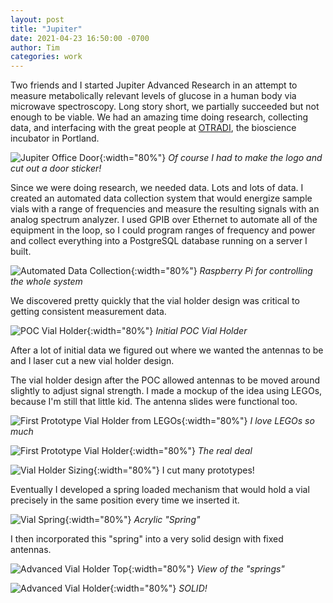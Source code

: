 ```yaml
---
layout: post
title: "Jupiter"
date: 2021-04-23 16:50:00 -0700
author: Tim
categories: work
---
```


Two friends and I started Jupiter Advanced Research in an attempt to measure
metabolically relevant levels of glucose in a human body via microwave
spectroscopy. Long story short, we partially succeeded but not enough to be
viable. We had an amazing time doing research, collecting data, and interfacing
with the great people at [OTRADI](https://www.otradi.org/), the bioscience
incubator in Portland.

![Jupiter Office Door](/assets/logo_on_door.jpeg){:width="80%"}
_Of course I had to make the logo and cut out a door sticker!_

Since we were doing research, we needed data. Lots and lots of data. I created
an automated data collection system that would energize sample vials with a
range of frequencies and measure the resulting signals with an analog spectrum
analyzer. I used GPIB over Ethernet to automate all of the equipment in the
loop, so I could program ranges of frequency and power and collect everything
into a PostgreSQL database running on a server I built.

![Automated Data Collection](/assets/automated_lab_setup.jpeg){:width="80%"}
_Raspberry Pi for controlling the whole system_

We discovered pretty quickly that the vial holder design was critical to
getting consistent measurement data.

![POC Vial Holder](/assets/poc_vial_holder.jpeg){:width="80%"}
_Initial POC Vial Holder_

After a lot of initial data we figured out where we wanted the antennas to be
and I laser cut a new vial holder design.

The vial holder design after the POC allowed antennas to be moved around
slightly to adjust signal strength. I made a mockup of the idea using LEGOs,
because I'm still that little kid. The antenna slides were functional too.

![First Prototype Vial Holder from LEGOs](/assets/lego_antenna_prototype.jpeg){:width="80%"}
_I love LEGOs so much_

![First Prototype Vial Holder](/assets/proto_vial_holder_alone.jpeg){:width="80%"}
_The real deal_

![Vial Holder Sizing](/assets/vial_cap.jpeg){:width="80%"}
I cut many prototypes!

Eventually I developed a spring loaded mechanism that would hold a vial
precisely in the same position every time we inserted it.

![Vial Spring](/assets/vial_spring.jpeg){:width="80%"}
_Acrylic "Spring"_

I then incorporated this "spring" into a very solid design with fixed antennas.

![Advanced Vial Holder Top](/assets/advanced_vial_holder_top.jpeg){:width="80%"}
_View of the "springs"_

![Advanced Vial Holder](/assets/advanced_vial_holder.jpeg){:width="80%"}
_SOLID!_

